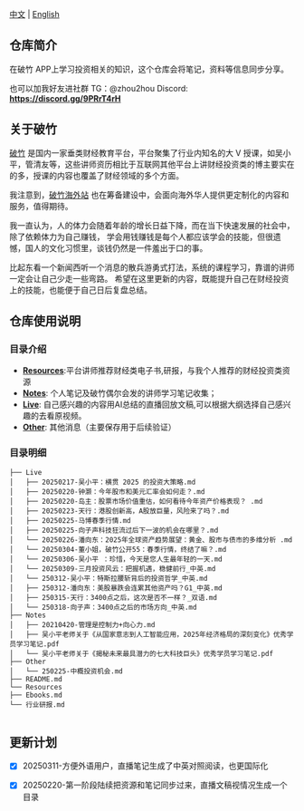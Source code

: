 [中文](README.md) | [English](Other/README_en.md)

## 仓库简介

在破竹 APP上学习投资相关的知识，这个仓库会将笔记，资料等信息同步分享。

也可以加我好友进社群 
TG：@zhou2hou
Discord: **https://discord.gg/9PRrT4rH**



## 关于破竹
[破竹](https://pc.pozhu.com) 是国内一家垂类财经教育平台，平台聚集了行业内知名的大 V 授课，如吴小平，管清友等，这些讲师资历相比于互联网其他平台上讲财经投资类的博主要实在的多，授课的内容也覆盖了财经领域的多个方面。

我注意到，[破竹海外站](https://www.pozhu.app) 也在筹备建设中，会面向海外华人提供更定制化的内容和服务，值得期待。

我一直认为，人的体力会随着年龄的增长日益下降，而在当下快速发展的社会中，除了依赖体力为自己赚钱，
学会用钱赚钱是每个人都应该学会的技能，但很遗憾，国人的文化习惯里，谈钱仍然是一件羞出于口的事。

比起东看一个新闻西听一个消息的散兵游勇式打法，系统的课程学习，靠谱的讲师一定会让自己少走一些弯路。
希望在这里更新的内容，既能提升自己在财经投资上的技能，也能便于自己日后复盘总结。


## 仓库使用说明
### 目录介绍

- [**Resources**](https://github.com/zhouzhoutu/PozhuFinance/tree/main/Resources):平台讲师推荐财经类电子书,研报，与我个人推荐的财经投资类资源
- [**Notes**](https://github.com/zhouzhoutu/PozhuFinance/tree/main/Notes): 个人笔记及破竹偶尔会发的讲师学习笔记收集；
- [**Live**](https://github.com/zhouzhoutu/PozhuFinance/tree/main/Live): 自己感兴趣的内容用AI总结的直播回放文稿,可以根据大纲选择自己感兴趣的去看原视频。
- [**Other**](https://github.com/zhouzhoutu/PozhuFinance/tree/main/Other): 其他消息（主要保存用于后续验证）

### 目录明细
```
├── Live
│   ├── 20250217-吴小平：横贯 2025 的投资大策略.md
│   ├── 20250220-钟灏：今年股市和美元汇率会如何走？.md
│   ├── 20250220-岛主：股票市场价值重估，如何看待今年资产价格表现？ .md
│   ├── 20250223-天行：港股创新高，A股放巨量，风险来了吗？.md
│   ├── 20250225-马博春季行情.md
│   ├── 20250225-向子声科技狂流过后下一波的机会在哪里？.md
│   └── 20250226-潘向东：2025年全球资产趋势展望：黄金、股市与债市的多维分析 .md
│   └── 20250304-董小姐，破竹公开55：春季行情，终结了嘛？.md
│   └── 20250306-吴小平 ：珍惜，今天是您人生最年轻的一天.md
│   └── 20250309-三月投资风云：把握机遇，稳健前行_中英.md
│   └── 250312-吴小平：特斯拉腰斩背后的投资哲学_中英.md
│   ├── 250312-潘向东：美股暴跌会连累其他资产吗？G1_中英.md
│   ├── 250315-天行：3400点之后，这次是否不一样？_双语.md
│   └── 250318-向子声：3400点之后的市场方向_中英.md
├── Notes
│   ├── 20210420-管理是控制力+向心力.md
│   ├── 吴小平老师关于《从国家意志到人工智能应用，2025年经济格局的深刻变化》优秀学员学习笔记.pdf
│   └── 吴小平老师关于《揭秘未来最具潜力的七大科技巨头》优秀学员学习笔记.pdf
├── Other
│   └── 250225-中概投资机会.md
├── README.md
└── Resources
├── Ebooks.md
└── 行业研报.md


```

## 更新计划
- [x] 20250311-方便外语用户，直播笔记生成了中英对照阅读，也更国际化
- [x] 20250220-第一阶段陆续把资源和笔记同步过来，直播文稿视情况生成一个目录

